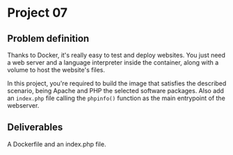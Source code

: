 # Project 07

## Problem definition

Thanks to Docker, it's really easy to test and deploy websites. You just need a web server and a language interpreter inside the container, along with a volume to host the website's files.

In this project, you're required to build the image that satisfies the described scenario, being Apache and PHP the selected software packages. Also add an `index.php` file calling the `phpinfo()` function as the main entrypoint of the webserver.

## Deliverables

A Dockerfile and an index.php file.
